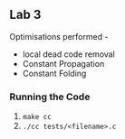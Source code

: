 ## Lab 3

Optimisations performed - 

* local dead code removal
* Constant Propagation
* Constant Folding

### Running the Code

1. `make cc`
2. `./cc tests/<filename>.c`

